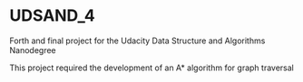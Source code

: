 # UDSAND_4
Forth and final project for the Udacity Data Structure and Algorithms Nanodegree

This project required the development of an A* algorithm for graph traversal
